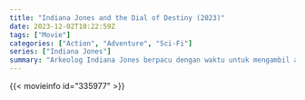 ```yaml
---
title: "Indiana Jones and the Dial of Destiny (2023)"
date: 2023-12-02T10:22:59Z
tags: ["Movie"]
categories: ["Action", "Adventure", "Sci-Fi"]
series: ["Indiana Jones"] 
summary: "Arkeolog Indiana Jones berpacu dengan waktu untuk mengambil artefak legendaris yang dapat mengubah jalannya sejarah."
---
```


<mux-player stream-type="on-demand"
src="https://kp3d-my.sharepoint.com/personal/ryoo_kp3d_onmicrosoft_com/_layouts/15/download.aspx?share=ESDiBnrMz5pGqAc6C9doumEBz9ZLcfgj4YJ8dO6hwBvTwA" prefer-playback="mse" controls>

</mux-player>


{{< movieinfo id="335977" >}}

<script src="https://cdn.jsdelivr.net/npm/@mux/mux-player"></script>

 <script type="application/ld+json ">
{
"@context": "https://schema.org/",
"@type": "VideoObject",
"name": "Indiana Jones and the Dial of Destiny (2023)",
"contentUrl": "https://stream.mux.com/EQm00pJ93ojmUNQbwT02S017GBbfl01bibD000165I4yRkG9Y.m3u8",
"thumbnailUrl": "https://www.themoviedb.org/t/p/original/4COltJdpjNmcTSgS0nGxVOZrDAw.jpg?width=314&fit_mode=preserve&time=25",
"uploadDate": "2023-12-02T10:22:59Z",
}

</script>